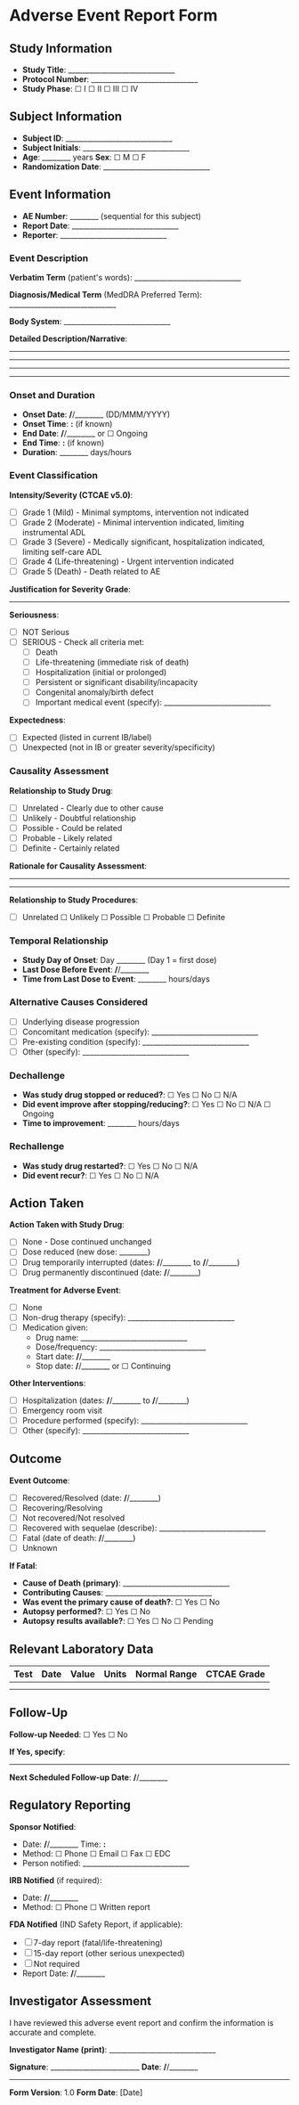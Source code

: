 # Adverse Event Report Form

## Study Information
- **Study Title**: ______________________________
- **Protocol Number**: ______________________________
- **Study Phase**: ☐ I  ☐ II  ☐ III  ☐ IV

## Subject Information
- **Subject ID**: ______________________________
- **Subject Initials**: ______________________________
- **Age**: ________ years  **Sex**: ☐ M  ☐ F
- **Randomization Date**: ______________________________

## Event Information
- **AE Number**: ________ (sequential for this subject)
- **Report Date**: ______________________________
- **Reporter**: ______________________________

### Event Description
**Verbatim Term** (patient's words): ______________________________

**Diagnosis/Medical Term** (MedDRA Preferred Term): ______________________________

**Body System**: ______________________________

**Detailed Description/Narrative**:
________________________________________________________________________
________________________________________________________________________
________________________________________________________________________
________________________________________________________________________

### Onset and Duration
- **Onset Date**: ____/____/________ (DD/MMM/YYYY)
- **Onset Time**: ______:______ (if known)
- **End Date**: ____/____/________ or ☐ Ongoing
- **End Time**: ______:______ (if known)
- **Duration**: ________ days/hours

### Event Classification

**Intensity/Severity (CTCAE v5.0)**:
- ☐ Grade 1 (Mild) - Minimal symptoms, intervention not indicated
- ☐ Grade 2 (Moderate) - Minimal intervention indicated, limiting instrumental ADL
- ☐ Grade 3 (Severe) - Medically significant, hospitalization indicated, limiting self-care ADL
- ☐ Grade 4 (Life-threatening) - Urgent intervention indicated
- ☐ Grade 5 (Death) - Death related to AE

**Justification for Severity Grade**:
________________________________________________________________________

**Seriousness**:
- ☐ NOT Serious
- ☐ SERIOUS - Check all criteria met:
  - ☐ Death
  - ☐ Life-threatening (immediate risk of death)
  - ☐ Hospitalization (initial or prolonged)
  - ☐ Persistent or significant disability/incapacity
  - ☐ Congenital anomaly/birth defect
  - ☐ Important medical event (specify): ______________________________

**Expectedness**:
- ☐ Expected (listed in current IB/label)
- ☐ Unexpected (not in IB or greater severity/specificity)

### Causality Assessment

**Relationship to Study Drug**:
- ☐ Unrelated - Clearly due to other cause
- ☐ Unlikely - Doubtful relationship
- ☐ Possible - Could be related
- ☐ Probable - Likely related
- ☐ Definite - Certainly related

**Rationale for Causality Assessment**:
________________________________________________________________________
________________________________________________________________________

**Relationship to Study Procedures**:
- ☐ Unrelated  ☐ Unlikely  ☐ Possible  ☐ Probable  ☐ Definite

### Temporal Relationship
- **Study Day of Onset**: Day ________ (Day 1 = first dose)
- **Last Dose Before Event**: ____/____/________
- **Time from Last Dose to Event**: ________ hours/days

### Alternative Causes Considered
- ☐ Underlying disease progression
- ☐ Concomitant medication (specify): ______________________________
- ☐ Pre-existing condition (specify): ______________________________
- ☐ Other (specify): ______________________________

### Dechallenge
- **Was study drug stopped or reduced?**: ☐ Yes  ☐ No  ☐ N/A
- **Did event improve after stopping/reducing?**: ☐ Yes  ☐ No  ☐ N/A  ☐ Ongoing
- **Time to improvement**: ________ hours/days

### Rechallenge
- **Was study drug restarted?**: ☐ Yes  ☐ No  ☐ N/A
- **Did event recur?**: ☐ Yes  ☐ No  ☐ N/A

## Action Taken

**Action Taken with Study Drug**:
- ☐ None - Dose continued unchanged
- ☐ Dose reduced (new dose: ________)
- ☐ Drug temporarily interrupted (dates: ____/____/________ to ____/____/________)
- ☐ Drug permanently discontinued (date: ____/____/________)

**Treatment for Adverse Event**:
- ☐ None
- ☐ Non-drug therapy (specify): ______________________________
- ☐ Medication given:
  - Drug name: ______________________________
  - Dose/frequency: ______________________________
  - Start date: ____/____/________
  - Stop date: ____/____/________ or ☐ Continuing

**Other Interventions**:
- ☐ Hospitalization (dates: ____/____/________ to ____/____/________)
- ☐ Emergency room visit
- ☐ Procedure performed (specify): ______________________________
- ☐ Other (specify): ______________________________

## Outcome

**Event Outcome**:
- ☐ Recovered/Resolved (date: ____/____/________)
- ☐ Recovering/Resolving
- ☐ Not recovered/Not resolved
- ☐ Recovered with sequelae (describe): ______________________________
- ☐ Fatal (date of death: ____/____/________)
- ☐ Unknown

**If Fatal**:
- **Cause of Death (primary)**: ______________________________
- **Contributing Causes**: ______________________________
- **Was event the primary cause of death?**: ☐ Yes  ☐ No
- **Autopsy performed?**: ☐ Yes  ☐ No
- **Autopsy results available?**: ☐ Yes ☐ No ☐ Pending

## Relevant Laboratory Data

| Test | Date | Value | Units | Normal Range | CTCAE Grade |
|------|------|-------|-------|--------------|-------------|
|      |      |       |       |              |             |
|      |      |       |       |              |             |

## Follow-Up

**Follow-up Needed**: ☐ Yes  ☐ No

**If Yes, specify**:
________________________________________________________________________

**Next Scheduled Follow-up Date**: ____/____/________

## Regulatory Reporting

**Sponsor Notified**:
- Date: ____/____/________ Time: ______:______
- Method: ☐ Phone  ☐ Email  ☐ Fax  ☐ EDC
- Person notified: ______________________________

**IRB Notified** (if required):
- Date: ____/____/________
- Method: ☐ Phone  ☐ Written report

**FDA Notified** (IND Safety Report, if applicable):
- ☐ 7-day report (fatal/life-threatening)
- ☐ 15-day report (other serious unexpected)
- ☐ Not required
- Report Date: ____/____/________

## Investigator Assessment

I have reviewed this adverse event report and confirm the information is accurate and complete.

**Investigator Name (print)**: ______________________________

**Signature**: _________________________ **Date**: ____/____/________

---

**Form Version**: 1.0
**Form Date**: [Date]
